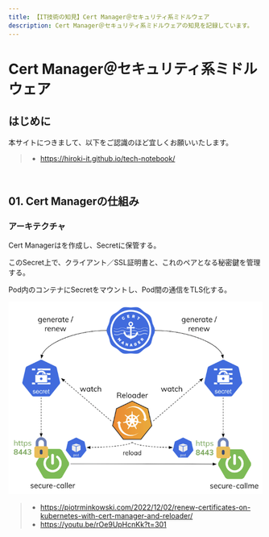 ```yaml
---
title: 【IT技術の知見】Cert Manager＠セキュリティ系ミドルウェア
description: Cert Manager＠セキュリティ系ミドルウェアの知見を記録しています。
---
```


# Cert Manager＠セキュリティ系ミドルウェア

## はじめに

本サイトにつきまして、以下をご認識のほど宜しくお願いいたします。

> - https://hiroki-it.github.io/tech-notebook/

<br>

## 01. Cert Managerの仕組み

### アーキテクチャ

Cert Managerはを作成し、Secretに保管する。

このSecret上で、クライアント／SSL証明書と、これのペアとなる秘密鍵を管理する。

Pod内のコンテナにSecretをマウントし、Pod間の通信をTLS化する。

![cert-manager_architecture](https://raw.githubusercontent.com/hiroki-it/tech-notebook-images/master/images/cert-manager_architecture.png)

> - https://piotrminkowski.com/2022/12/02/renew-certificates-on-kubernetes-with-cert-manager-and-reloader/
> - https://youtu.be/rOe9UpHcnKk?t=301

<br>
